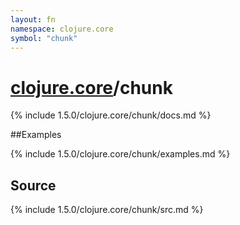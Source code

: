 ```yaml
---
layout: fn
namespace: clojure.core
symbol: "chunk"
---
```


# [clojure.core](../)/chunk

{% include 1.5.0/clojure.core/chunk/docs.md %}

##Examples

{% include 1.5.0/clojure.core/chunk/examples.md %}
## Source
{% include 1.5.0/clojure.core/chunk/src.md %}

